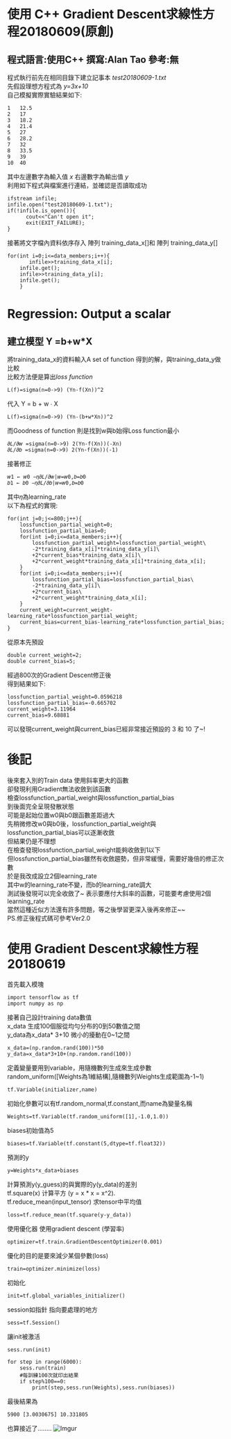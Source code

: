 使用 C++ Gradient Descent求線性方程20180609(原創)
===============================================
程式語言:使用C++   撰寫:Alan Tao  參考:無
----------------------------------------------
程式執行前先在相同目錄下建立記事本 *test20180609-1.txt*<br />
先假設理想方程式為 *y=3x+10*<br />
自己模擬實際實驗結果如下:<br />
<pre><code>1   12.5
2   17
3   18.2
4   21.4
5   27
6   28.2
7   32
8   33.5
9   39
10  40</pre></code>

其中左邊數字為輸入值 *x* 右邊數字為輸出值 *y*<br />
利用如下程式與檔案進行連結，並確認是否讀取成功

<pre><code>ifstream infile;           
infile.open("test20180609-1.txt");
if(!infile.is_open()){                
      cout<<"Can't open it";
      exit(EXIT_FAILURE);
}</pre></code>

接著將文字檔內資料依序存入 陣列 training_data_x[]和 陣列 training_data_y[]

<pre><code>for(int i=0;i<=data_members;i++){
       infile>>training_data_x[i];
 	infile.get();
 	infile>>training_data_y[i];
 	infile.get();
	} </pre></code>




Regression: Output a scalar
======================================
建立模型  Y =b+w*X
---------------------------------------

將training_data_x的資料輸入A set of function 得到的解，與training_data_y做比較<br />
比較方法便是算出*loss function*

<pre><code>L(f)=sigma(n=0->9) (Yn-f(Xn))^2</pre></code>

代入 Y = b + w ∙ X<br />

<pre><code>L(f)=sigma(n=0->9) (Yn-(b+w*Xn))^2</pre></code>

而Goodness of function 則是找到w與b始得Loss function最小

<pre><code>𝜕𝐿/𝜕𝑤 =sigma(n=0->9) 2(Yn-f(Xn))(-Xn) 
𝜕𝐿/𝜕𝑏 =sigma(n=0->9) 2(Yn-f(Xn))(-1)</pre></code>

接著修正

<pre><code>𝑤1 ← 𝑤0 −𝜂𝜕𝐿/𝜕𝑤|𝑤=𝑤0,𝑏=𝑏0
𝑏1 ← 𝑏0 −𝜂𝜕𝐿/𝜕𝑏|𝑤=𝑤0,𝑏=𝑏0</pre></code>
其中𝜂為learning_rate<br />
以下為程式的實現:

<pre><code>for(int j=0;j<=800;j++){            
	lossfunction_partial_weight=0;
	lossfunction_partial_bias=0;
	for(int i=0;i<=data_members;i++){
		lossfunction_partial_weight=lossfunction_partial_weight\
		-2*training_data_x[i]*training_data_y[i]\
		+2*current_bias*training_data_x[i]\
		+2*current_weight*training_data_x[i]*training_data_x[i];
	}	          
	for(int i=0;i<=data_members;i++){
		lossfunction_partial_bias=lossfunction_partial_bias\
		-2*training_data_y[i]\
		+2*current_bias\
		+2*current_weight*training_data_x[i];
	}		                
	current_weight=current_weight-learning_rate*lossfunction_partial_weight;
	current_bias=current_bias-learning_rate*lossfunction_partial_bias;
}</pre></code>

從原本先預設<br />

<pre><code>double current_weight=2;     
double current_bias=5;  </pre></code>

經過800次的Gradient Descent修正後<br /> 
得到結果如下:<br /> 

<pre><code>lossfunction_partial_weight=0.0596218 
lossfunction_partial_bias=-0.665702 
current_weight=3.11964 
current_bias=9.68881 </pre></code>

可以發現current_weight與current_bias已經非常接近預設的 3 和 10 了~!<br />


後記
================
後來套入別的Train data 使用斜率更大的函數<br />
卻發現利用Gradient無法收斂到該函數<br />
檢查lossfunction_partial_weight與lossfunction_partial_bias <br />
到後面完全呈現發散狀態<br />
可能是起始位置w0與b0跟函數差距過大<br />
先稍微修改w0與b0後，lossfunction_partial_weight與lossfunction_partial_bias可以逐漸收斂<br />
但結果仍是不理想<br />
在檢查發現lossfunction_partial_weight能夠收斂到1以下<br />
但lossfunction_partial_bias雖然有收斂趨勢，但非常緩慢，需要好幾倍的修正次數<br />
於是我改成設立2個learning_rate <br />
其中w的learning_rate不變，而b的learning_rate調大 <br />
測試後發現可以完全收斂了~ 表示要應付大斜率的函數，可能要考慮使用2個learning_rate <br />
當然這種近似方法還有許多問題，等之後學習更深入後再來修正~~ <br />
PS.修正後程式碼可參考Ver2.0 <br />

使用  Gradient Descent求線性方程20180619
=============================================
首先載入模塊
<pre><code>import tensorflow as tf  
import numpy as np</pre></code>
接著自己設計training data數值<br />
x_data 生成100個服從均勻分布的0到50數值之間 <br />
y_data為x_data* 3+10 微小的擾動在0~1之間
<pre><code>x_data=(np.random.rand(100))*50
y_data=x_data*3+10+(np.random.rand(100))</pre></code>
定義變量要用到variable，用隨機數列生成來生成參數<br />
random_uniform([Weights為1維結構],隨機數列Weights生成範圍為-1~1)
<pre><code>tf.Variable(initializer,name)</pre></code>
初始化參數可以有tf.random_normal,tf.constant,而name為變量名稱
<pre><code>Weights=tf.Variable(tf.random_uniform([1],-1.0,1.0))</pre></code>
biases初始值為5
<pre><code>biases=tf.Variable(tf.constant(5,dtype=tf.float32))</pre></code>

預測的y
<pre><code>y=Weights*x_data+biases</pre></code>
計算預測y(y_guess)的與實際的y(y_data)的差別<br />
tf.square(x)	计算平方 (y = x * x = x^2).<br />
tf.reduce_mean(input_tensor)	求tensor中平均值
<pre><code>loss=tf.reduce_mean(tf.square(y-y_data))</pre></code>
使用優化器 使用gradient descent (學習率)
<pre><code>optimizer=tf.train.GradientDescentOptimizer(0.001)</pre></code>
優化的目的是要來減少某個參數(loss)
<pre><code>train=optimizer.minimize(loss)</pre></code>

初始化
<pre><code>init=tf.global_variables_initializer()</pre></code>

session如指針 指向要處理的地方
<pre><code>sess=tf.Session()</pre></code>
讓init被激活
<pre><code>sess.run(init)</pre></code>
<pre><code>for step in range(6000):
    sess.run(train)
    #每訓練100次就印出結果
    if step%100==0:
        print(step,sess.run(Weights),sess.run(biases))</pre></code>
最後結果為
<pre><code>5900 [3.0030675] 10.331805</pre></code>
也算接近了........
![Imgur](https://i.imgur.com/NjD7mMJ.png)



